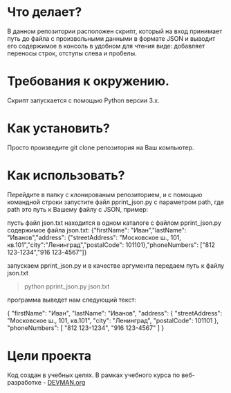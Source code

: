 # Что делает?

В данном репозитории расположен скрипт, который на вход принимает путь до файла с произвольными данными в формате JSON и выводит его содержимое в консоль в удобном для чтения виде: добавляет переносы строк, отступы слева и пробелы. 

# Требования к окружению.

Скрипт запускается с помощью Python версии 3.x. 

# Как установить?

Просто произведите git clone репозитория на Ваш компьютер. 


# Как использовать?

Перейдите в папку с клонированым репозиторием, и с помощью командной строки запустите файл pprint_json.py с параметром path, где path это путь к Вашему файлу с JSON, пример:

пусть файл json.txt находится в одном каталоге с файлом pprint_json.py
содержимое файла json.txt: {"firstName": "Иван","lastName": "Иванов","address": {"streetAddress": "Московское ш., 101, кв.101","city":"Ленинград","postalCode": 101101},"phoneNumbers": ["812 123-1234","916 123-4567"]}

запускаем pprint_json.py и в качестве аргумента передаем путь к файлу json.txt

> python pprint_json.py json.txt

программа выведет нам следующий текст:

{
   "firstName": "Иван",
   "lastName": "Иванов",
   "address": {
       "streetAddress": "Московское ш., 101, кв.101",
       "city": "Ленинград",
       "postalCode": 101101
   },
   "phoneNumbers": [
       "812 123-1234",
       "916 123-4567"
   ]
}


# Цели проекта

Код создан в учебных целях. В рамках учебного курса по веб-разработке - [DEVMAN.org](https://devman.org)
